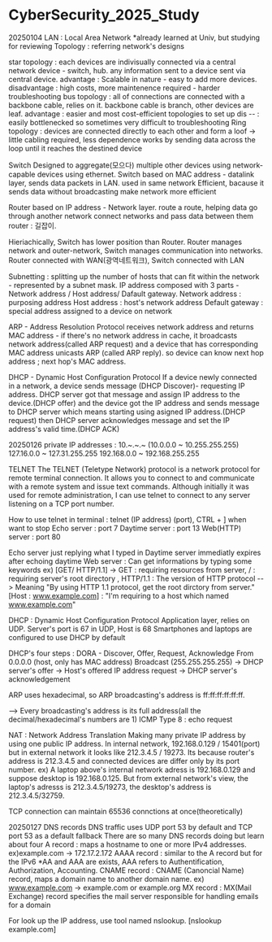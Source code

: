 # CyberSecurity_2025_Study

20250104
LAN : Local Area Network *already learned at Univ, but studying for reviewing
Topology : referring network's designs

star topology : each devices are indivisually connected via a central network device - switch, hub.
                any information sent to a device sent via central device.
                advantage : Scalable in nature - easy to add more devices.
                disadvantage : high costs, more maintenence required - harder troubleshooting
bus topology : all of connections are connected with a backbone cable, relies on it. backbone cable is branch, other devices are leaf.
                advantage : easier and most cost-efficient topologies to set up
                dis -- : easily bottlenecked so sometimes very difficult to troubleshooting
Ring topology : devices are connected directly to each other and form a loof -> little cabling required, less dependence
                works by sending data across the loop until it reaches the destined device


Switch
Designed to aggregate(모으다) multiple other devices using network-capable devices using ethernet.
Switch based on MAC address - datalink layer, sends data packets in LAN. used in same network
Efficient, bacause it sends data without broadcasting
make network more efficient

Router 
based on IP address - Network layer. route a route, helping data go through another network
connect networks and pass data between them
router : 길잡이.

Hieriachically, Switch has lower position than Router.
Router manages network and outer-network, Switch manages communication into networks.
Router connected with WAN(광역네트워크), Switch connected with LAN

Subnetting : splitting up the number of hosts that can fit within the network - represented by a subnet mask.
IP address composed with 3 parts - Network address / Host address/ Dafault gateway. 
Network address : purposing address
Host address : host's network address
Default gateway : special address assigned to a device on network

ARP - Address Resolution Protocol 
receives network address and returns MAC address - if there's no network address in cache, it broadcasts network address(called ARP request) 
and a device that has corresponding MAC address unicasts ARP (called ARP reply). so device can know next hop address ; next hop's MAC address.

DHCP - Dynamic Host Configuration Protocol
If a device newly connected in a network, a device sends message (DHCP Discover)- requesting IP address.
DHCP server got that message and assign IP address to the device.(DHCP offer)
and the device got the IP address and sends message to DHCP server which means starting using asigned IP address.(DHCP request)
then DHCP server acknowledges message and set the IP address's valid time.(DHCP ACK)

20250126
private IP addresses : 
10.~.~.~ (10.0.0.0 ~ 10.255.255.255)
127.16.0.0 ~ 127.31.255.255
192.168.0.0 ~ 192.168.255.255

TELNET
The TELNET (Teletype Network) protocol is a network protocol for remote terminal connection. It allows you to connect to and communicate with a remote system and issue text commands.
Although initially it was used for remote administration, I can use telnet to connect to any server listening on a TCP port number.

How to use telnet in terminal : telnet (IP address) (port), CTRL + ] when want to stop
Echo server : port 7
Daytime server : port 13
Web(HTTP) server : port 80

Echo server just replying what I typed in
Daytime server immediatly expires after echoing daytime
Web server : Can get informations by typing some keywords
ex) [GET/ HTTP/1.1] -> GET : requiring resources from server, / : requiring server's root directory , HTTP/1.1 : The version of HTTP protocol
--> Meaning "By using HTTP 1.1 protocol, get the root dirctory from server."
[Host : www.example.com] : "I'm requiring to a host which named www.example.com" 

DHCP : Dynamic Host Configuration Protocol
Application layer, relies on UDP.
Server's port is 67 in UDP, Host is 68
Smartphones and laptops are configured to use DHCP by default

DHCP's four steps : DORA - Discover, Offer, Request, Acknowledge
From 0.0.0.0 (host, only has MAC address) Broadcast (255.255.255.255) -> DHCP server's offer -> Host's offered IP address request -> DHCP server's acknowledgement 

ARP uses hexadecimal, so ARP broadcasting's address is ff:ff:ff:ff:ff:ff.

--> Every broadcasting's address is its full address(all the decimal/hexadecimal's numbers are 1)
ICMP Type 8 : echo request

NAT : Network Address Translation
Making many private IP address by using one public IP address.
In internal network, 192.168.0.129 / 15401(port) but in external network it looks like 212.3.4.5 / 19273. 
Its because router's address is 212.3.4.5 and connected devices are differ only by its port number.
ex) A laptop above's internal network adress is 192.168.0.129 and suppose desktop is 192.168.0.125. 
But from external network's view, the laptop's adresss is 212.3.4.5/19273, the desktop's address is 212.3.4.5/32759. 

TCP connection can maintain 65536 connctions at once(theoretically)

20250127
DNS records
DNS traffic uses UDP port 53 by default and TCP port 53 as a default fallback
There are so many DNS records doing but learn about four
A record : maps a hostname to one or more IPv4 addresses. ex)example.com -> 172.17.2.172
AAAA record : similar to the A record but for the IPv6
*AA and AAA are exists, AAA refers to Authentification, Authorization, Accounting.
CNAME record : CNAME (Canoncial Name) record, maps a domain name to another domain name. ex) www.example.com -> example.com or example.org
MX record : MX(Mail Exchange) record specifies the mail server responsible for handling emails for a domain

For look up the IP address, use tool named nslookup. [nslookup example.com]





